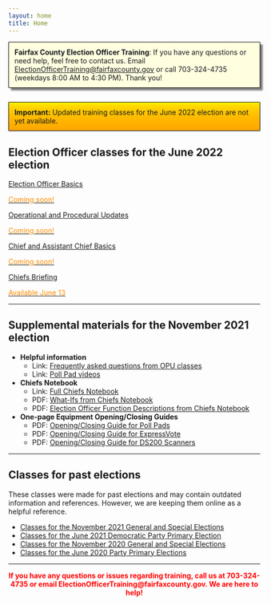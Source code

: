 ```yaml
---
layout: home
title: Home
---
```


<div class="homepage-intro animate__animated animate__pulse" style="margin:1em auto; display:none;">
    Welcome to the Election Officer Training website!
</div>

<p style="
    background: lightyellow;
    padding: 0.8em;
    box-shadow: 5px 5px 3px grey;
    border-radius: 1px;
    border: 1px solid black;
    margin-bottom: 2em;
"><strong>Fairfax County Election Officer Training</strong>: If you have any questions or need help, feel free to contact us. Email <a href="mailto:ElectionOfficerTraining@fairfaxcounty.gov">ElectionOfficerTraining@fairfaxcounty.gov</a> or call 703-324-4735 (weekdays 8:00 AM to 4:30 PM). Thank you!</p>

<p style="
   background: linear-gradient(yellow, 20%, orange);
   padding: 0.8em;
   /* box-shadow: 5px 5px 3px grey; */
   border-radius: 1px;
   border: 1px solid black;
   margin-bottom: 2em;
"><strong>Important:</strong> Updated training classes for the June 2022 election are not yet available.</p>

## Election Officer classes for the June 2022 election

<div class="cards">

  <div class="card">
    <a href="{{ site.url }}{{ site.baseurl }}/eo-basics">
      <div class="card-image-container">
        <div class="card-image" style="background-image: url('{{ site.url }}{{ site.baseurl }}/assets/img/new-eos.png')"></div>
      </div>
      <div class="card-text">
        <p>Election Officer Basics</p>
        <p class="card-coming-soon" style="color:darkOrange;">Coming soon!</p>
      </div>
    </a>
  </div>


  <div class="card">
    <a href="{{ site.url }}{{ site.baseurl }}/opu">
      <div class="card-image-container">
        <div class="card-image" style="background-image: url('{{ site.url }}{{ site.baseurl }}/assets/img/2021-11-opu.png')"></div>
      </div>
      <div class="card-text">
        <p>Operational and Procedural Updates</p>
        <p class="card-coming-soon" style="color:darkOrange;">Coming soon!</p>
      </div>
    </a>
  </div>


  <div class="card">
    <a href="{{ site.url }}{{ site.baseurl }}/chief-basics">
      <div class="card-image-container">
        <div class="card-image" style="background-image: url('{{ site.url }}{{ site.baseurl }}/assets/img/what-ifs.png')"></div>
      </div>
      <div class="card-text">
        <p>Chief and Assistant Chief Basics</p>
        <p class="card-coming-soon" style="color:darkOrange;">Coming soon!</p>
      </div>
    </a>
  </div>


  <div class="card">
    <a href="{{ site.url }}{{ site.baseurl }}/jun-2022/chiefs-briefing/">
      <div class="card-image-container">
        <div class="card-image" style="background-image: url('{{ site.url }}{{ site.baseurl }}/assets/img/chiefs-briefing-small.jpg')"></div>
      </div>
      <div class="card-text">
        <p>Chiefs Briefing</p>
        <p class="card-coming-soon" style="color:darkOrange;">Available June 13</p>
      </div>
    </a>
  </div>

</div>

<div></div>

---

## Supplemental materials for the November 2021 election

* **Helpful information**
  - Link: [Frequently asked questions from OPU classes]({{site.url}}{{site.baseurl}}/nov-2021/faqs/)
  - Link: [Poll Pad videos]({{site.url}}{{site.baseurl}}/nov-2021/videos/)
* **Chiefs Notebook**
  - Link: [Full Chiefs Notebook]({{site.url}}/{{site.baseurl}}/nov-2021/chiefs-notebook/)
  - PDF: [What-Ifs from Chiefs Notebook]({{site.url}}/{{site.baseurl}}/assets/docs/2021-11-what-ifs.pdf)
  - PDF: [Election Officer Function Descriptions from Chiefs Notebook]({{site.url}}/{{site.baseurl}}/assets/docs/2021-11-function-descriptions.pdf)
* **One-page Equipment Opening/Closing Guides**
  - PDF: [Opening/Closing Guide for Poll Pads]({{site.url}}/{{site.baseurl}}/assets/docs/2021-11-equipment-guide-pollpad.pdf)
  - PDF: [Opening/Closing Guide for ExpressVote]({{site.url}}/{{site.baseurl}}/assets/docs/2021-11-equipment-guide-expressvote.pdf)
  - PDF: [Opening/Closing Guide for DS200 Scanners]({{site.url}}/{{site.baseurl}}/assets/docs/2021-11-equipment-guide-ds200.pdf)

---

## Classes for past elections

These classes were made for past elections and may contain outdated information and references. However, we are keeping them online as a helpful reference.

- [Classes for the November 2021 General and Special Elections]({{site.url}}{{site.baseurl}}/nov-2021)
- [Classes for the June 2021 Democratic Party Primary Election]({{site.url}}{{site.baseurl}}/jun-2021)
- [Classes for the November 2020 General and Special Elections]({{site.url}}{{site.baseurl}}/nov-2020)
- [Classes for the June 2020 Party Primary Elections]({{site.url}}{{site.baseurl}}/jun-2020)

---


<p style="text-align: center; font-weight:bold;"><span style="color:#FF0000;">If you have any questions or issues regarding training, call us at 703-324-4735 or
 email ElectionOfficerTraining@fairfaxcounty.gov. We are here to help!</span></p>
